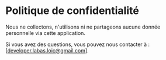 # Politique de confidentialité

Nous ne collectons, n'utilisons ni ne partageons aucune donnée personnelle via cette application.

Si vous avez des questions, vous pouvez nous contacter à : [developer.labas.loic@gmail.com].
